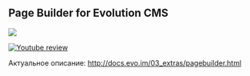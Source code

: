 ## Page Builder for Evolution CMS

<img src="https://img.shields.io/badge/PHP-%3E=5.6-green.svg?php=5.6">

[![Youtube review](https://i.ytimg.com/vi/yov7y-OXubo/hqdefault.jpg)](https://youtu.be/yov7y-OXubo)

Актуальное описание: http://docs.evo.im/03_extras/pagebuilder.html
